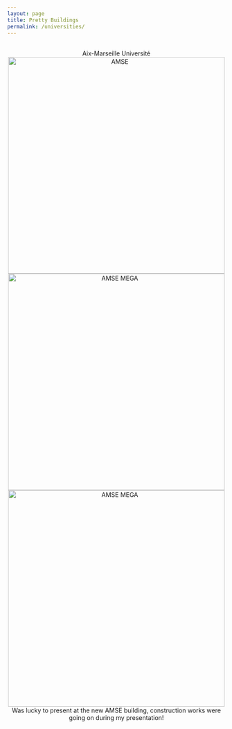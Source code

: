 ```yaml
---
layout: page
title: Pretty Buildings
permalink: /universities/
---
```

<!-- Thank you for hosting me! -->

<br/>
<center>Aix-Marseille Université</center>
<center><img src="{{site.baseurl}}/assets/images/university_buildings/AMSE/AMSE_3" alt="AMSE" width="500"/></center>
<center><img src="{{site.baseurl}}/assets/images/university_buildings/AMSE/AMSE_1" alt="AMSE MEGA" width="500"/><img src="{{site.baseurl}}/assets/images/university_buildings/AMSE/AMSE_2" alt="AMSE MEGA" width="500"/></center>
<center>Was lucky to present at the new AMSE building, construction works were going on during my presentation!</center>

